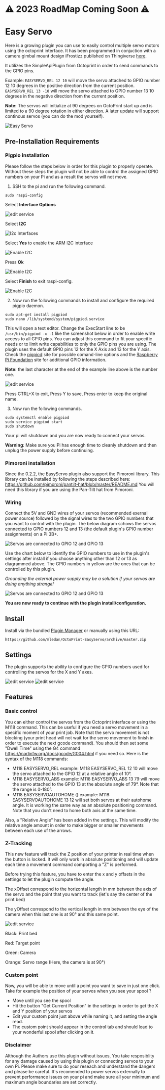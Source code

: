 # ⚠️ 2023 RoadMap Coming Soon ⚠️

# Easy Servo

Here is a growing plugin you can use to easily control multiple servo motors using the octoprint interface. It has been programmed in conjuction with a camera gimbal mount design iFrostizz published on Thingiverse [here](https://www.thingiverse.com/thing:4381240).

It utilizes the SimpleApiPlugin from Octoprint in order to send commands to the GPIO pins.

Example: `EASYSERVO_REL 12 10` will move the servo attached to GPIO number 12 10 degrees in the positive direction from the current position. `EASYSERVO_REL 13 -10` will move the servo attached to GPIO number 13 10 degrees in the negative direction from the current position. 

**Note:** The servos will initialize at 90 degrees on OctoPrint start up and is limited to a 90 degree rotation in either direction.
A later update will support continous servos (you can do the mod yourself).

![Easy Servo](screenshot_easyservo.png)

## Pre-Installation Requirements

### Pigpio installation
Please follow the steps below in order for this plugin to properly operate. Without these steps the plugin will not be able to control the assigned GPIO numbers on your Pi and as a result the servos will not move.

1. SSH to the pi and run the following command.

```
sudo raspi-config
```

Select **Interface Options**

![edit service](screenshot_interface_options.png)

Select **I2C**

![I2c Interfaces](screenshot_interface_options_I2C.png)

Select **Yes** to enable the ARM I2C interface

![Enable I2C](screenshot_interface_options_I2C_yes.png)

Press **Ok**

![Enable I2C](screenshot_interface_options_I2C_ok.png)

Select **Finish** to exit raspi-config.

![Enable I2C](screenshot_interface_options_I2C_finish.png)

2. Now run the following commands to install and configure the required pigpio daemon.

```
sudo apt-get install pigpiod
sudo nano /lib/systemd/system/pigpiod.service
```

This will open a text editor. Change the ExecStart line to be `/usr/bin/pigpiod -x -1` like the screenshot below in order to enable write access to all GPIO pins. You can adjust this command to fit your specific needs or to limit write capabilities to only the GPIO pins you are using. The plugin uses the default GPIO pins 12 for the X Axis and 13 for the Y axis. Check the [pigpiod](http://abyz.me.uk/rpi/pigpio/pigpiod.html) site for possible comand-line options and the [Raspberry Pi Foundation](https://www.raspberrypi.org/documentation/usage/gpio/) site for additional GPIO information.

**Note:** the last character at the end of the example line above is the number one.

![edit service](screenshot_edit_service.png)

Press CTRL+X to exit, Press Y to save, Press enter to keep the original name.

3. Now run the following commands.

```
sudo systemctl enable pigpiod
sudo service pigpiod start
sudo shutdown
```

Your pi will shutdown and you are now ready to connect your servos. 

**Warning:** Make sure you Pi has enough time to cleanly shutdown and then unplug the power supply before continuing.

### Pimoroni installation
Since the 0.2.2, the EasyServo plugin also support the Pimoroni library.
This library can be installed by following the steps described here: https://github.com/pimoroni/pantilt-hat/blob/master/README.md
You will need this library if you are using the Pan-Tilt hat from Pimoroni.

### Wiring

Connect the 5V and GND wires of your servos (recommended exernal power source) followed by the signal wires to the two GPIO numbers that you want to control with the plugin. The below diagram schows the servos connected to GPIO numbers 12 and 13 (the default plugin's GPIO number assignments) on a Pi 3B+.

![Servos are connected to GPIO 12 and GPIO 13](screenshot_servos_connexion.png)

Use the chart below to identify the GPIO numbers to use in the plugin's settings after install if you choose anything other than 12 or 13 as diagrammed above. The GPIO numbers in yellow are the ones that can be controlled by this plugin.

*Grounding the external power supply may be a solution if your servos are doing anything strange!*

![Servos are connected to GPIO 12 and GPIO 13](screenshot_GPIO.png)

**You are now ready to continue with the plugin install/configuration.**

## Install

Install via the bundled [Plugin Manager](https://docs.octoprint.org/en/master/bundledplugins/pluginmanager.html)
or manually using this URL:

    https://github.com/mledan/OctoPrint-EasyServo/archive/master.zip

## Settings

The plugin supports the ability to configure the GPIO numbers used for controlling the servos for the X and Y axes.

![edit service](screenshot_settings_easyservo1.png)
![edit service](screenshot_settings_easyservo2.png)

## Features
### Basic control
You can either control the servos from the Octoprint interface or using the M118 command. This can be useful if you need a servo movement in a specific moment of your print job.
Note that the servo movement is not blocking (your print head will not wait for the servo movement to finish in order to execute the next gcode command). You should then set some "Dwell Time" using the G4 command https://marlinfw.org/docs/gcode/G004.html if you need so.
Here is the syntax of the M118 commands:

- M118 EASYSERVO_REL <axis> <angle>
    example: M118 EASYSERVO_REL 12 10 will move the servo attached to the GPIO 12 at a relative angle of 10°.
- M118 EASYSERVO_ABS <axis> <angle>
    example: M118 EASYSERVO_ABS 13 79 will move the servo attached to the GPIO 13 at the absolute angle of 79°. Note that the range is 0-180°.
- M118 EASYSERVOAUTOHOME <axis1> (<axis2>)
    example: M118 EASYSERVOAUTOHOME 13 12 will set both servos at their autohome angle. It is working the same way as an absolute positioning command. Note that you don't need to home both axis at the same time.
    
Also, a "Relative Angle" has been added in the settings. This will modify the relative angle amount in order to make bigger or smaller movements between each use of the arrows.
    
### Z-Tracking
This new feature will track the Z position of your printer in real time when the button is locked. It will only work in absolute positioning and will update each time a movement command comporting a "Z" is performed.

Before trying this feature, you have to enter the x and y offsets in the settings to let the plugin compute the angle.

The xOffset correspond to the horizontal length in mm between the axis of the servo and the point that you want to track (let's say the center of the print bed)

The yOffset correspond to the vertical length in mm between the eye of the camera when this last one is at 90° and this same point.

![edit service](z-track-wonderful-drawing.png)

Black: Print bed

Red: Target point

Green: Camera

Orange: Servo range (Here, the camera is at 90°)

### Custom point
Now, you will be able to move until a point you want to save in just one click. Take for example the position of your servos when you see your spool ?
- Move until you see the spool
- Hit the button "Get Current Position" in the settings in order to get the X and Y position of your servos
- Edit your custom point just above while naming it, and setting the angle read.
- The custom point should appear in the control tab and should lead to your wonderful spool after clicking on it.

### Disclaimer

Although the Authors use this plugin without issues, You take resposiblity for any damage caused by using this plugin or connecting servos to your own Pi. Please make sure to do your reseach and understand the dangers and please be careful. It's recomended to power servos externally to prevent performance issues on your pi and make sure all your minimum and maximum angle boundaries are set correctly. 